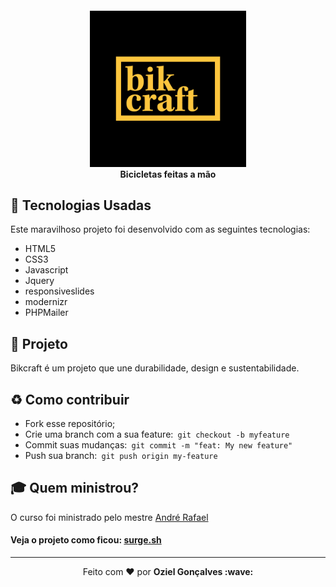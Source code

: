 <h4 align="center">
<img src="./img/og-image.png" width="250px" /><br>
 <b>Bicicletas feitas a mão</b>
</h4>

## :rocket: Tecnologias Usadas
Este maravilhoso projeto foi desenvolvido com as seguintes tecnologias:
* HTML5
* CSS3
* Javascript
* Jquery
* responsiveslides
* modernizr
* PHPMailer

## :muscle: Projeto
Bikcraft é um projeto que une durabilidade, design e sustentabilidade.

## :recycle: Como contribuir
* Fork esse repositório;
* Crie uma branch com a sua feature:` git checkout -b myfeature`
* Commit suas mudanças:` git commit -m "feat: My new feature"`
* Push sua branch:` git push origin my-feature`

## :mortar_board: Quem ministrou?
O curso foi ministrado pelo mestre [André Rafael](https://github.com/origamid)

#### Veja o projeto como ficou: [surge.sh](http://callous-tub.surge.sh/) 

---

<p align="center">Feito com ❤️ por <strong>Oziel Gonçalves :wave: </p>


